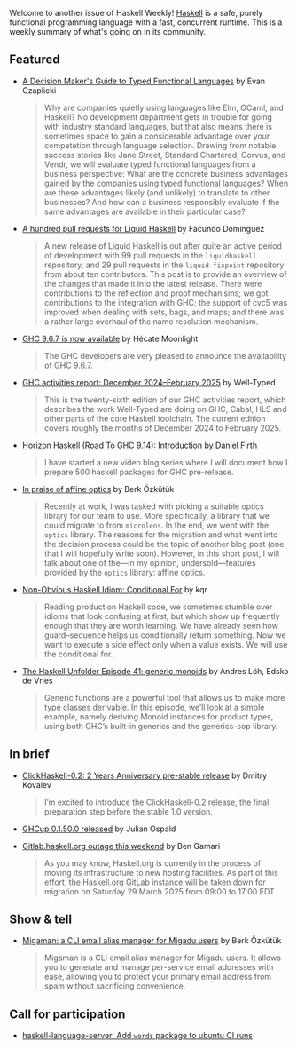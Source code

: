 Welcome to another issue of Haskell Weekly!
[Haskell](https://www.haskell.org) is a safe, purely functional programming language with a fast, concurrent runtime.
This is a weekly summary of what's going on in its community.

## Featured

- [A Decision Maker's Guide to Typed Functional Languages](https://www.youtube.com/watch?v=sl1UQXgtepE) by Evan Czaplicki
  > Why are companies quietly using languages like Elm, OCaml, and Haskell? No development department gets in trouble for going with industry standard languages, but that also means there is sometimes space to gain a considerable advantage over your competetion through language selection. Drawing from notable success stories like Jane Street, Standard Chartered, Corvus, and Vendr, we will evaluate typed functional languages from a business perspective: What are the concrete business advantages gained by the companies using typed functional languages? When are these advantages likely (and unlikely) to translate to other businesses? And how can a business responsibly evaluate if the same advantages are available in their particular case?
  
- [A hundred pull requests for Liquid Haskell](https://www.tweag.io/blog/2025-03-20-lh-release/) by Facundo Domínguez
  > A new release of Liquid Haskell is out after quite an active period of development with 99 pull requests in the `liquidhaskell` repository, and 29 pull requests in the `liquid-fixpoint` repository from about ten contributors. This post is to provide an overview of the changes that made it into the latest release. There were contributions to the reflection and proof mechanisms; we got contributions to the integration with GHC; the support of cvc5 was improved when dealing with sets, bags, and maps; and there was a rather large overhaul of the name resolution mechanism.

- [GHC 9.6.7 is now available](https://discourse.haskell.org/t/ghc-9-6-7-is-now-available/11697) by Hécate Moonlight
  > The GHC developers are very pleased to announce the availability of GHC 9.6.7.
  
- [GHC activities report: December 2024–February 2025](https://www.well-typed.com/blog/2025/03/ghc-activities-report-december-2024-february-2025/) by Well-Typed
  > This is the twenty-sixth edition of our GHC activities report, which describes the work Well-Typed are doing on GHC, Cabal, HLS and other parts of the core Haskell toolchain. The current edition covers roughly the months of December 2024 to February 2025.
  
- [Horizon Haskell (Road To GHC 9.14): Introduction](https://www.youtube.com/watch?v=P0ib7B_L-Wk) by Daniel Firth
  > I have started a new video blog series where I will document how I prepare 500 haskell packages for GHC pre-release.
  
- [In praise of affine optics](https://ozkutuk.me/posts/2025-03-12-affine-optics.html) by Berk Özkütük
  > Recently at work, I was tasked with picking a suitable optics library for our team to use. More specifically, a library that we could migrate to from `microlens`. In the end, we went with the `optics` library. The reasons for the migration and what went into the decision process could be the topic of another blog post (one that I will hopefully write soon). However, in this short post, I will talk about one of the—in my opinion, undersold—features provided by the `optics` library: affine optics.
  
- [Non-Obvious Haskell Idiom: Conditional For](https://entropicthoughts.com/non-obvious-haskell-idiom-conditional-for) by kqr
  > Reading production Haskell code, we sometimes stumble over idioms that look confusing at first, but which show up frequently enough that they are worth learning. We have already seen how guard–sequence helps us conditionally return something. Now we want to execute a side effect only when a value exists. We will use the conditional for.
  
- [The Haskell Unfolder Episode 41: generic monoids](https://well-typed.com/blog/2025/03/haskell-unfolder-episode-41-generic-monoids/) by Andres Löh, Edsko de Vries
  > Generic functions are a powerful tool that allows us to make more type classes derivable. In this episode, we’ll look at a simple example, namely deriving Monoid instances for product types, using both GHC’s built-in generics and the generics-sop library.

## In brief

- [ClickHaskell-0.2: 2 Years Anniversary pre-stable release](https://discourse.haskell.org/t/clickhaskell-0-2-2-years-anniversary-pre-stable-release/11692) by Dmitry Kovalev
  > I’m excited to introduce the ClickHaskell-0.2 release, the final preparation step before the stable 1.0 version.

- [GHCup 0.1.50.0 released](https://discourse.haskell.org/t/ann-ghcup-0-1-50-0-released/11695) by Julian Ospald

- [Gitlab.haskell.org outage this weekend](https://discourse.haskell.org/t/gitlab-haskell-org-outage-this-weekend/11718) by Ben Gamari
  > As you may know, Haskell.org is currently in the process of moving its infrastructure to new hosting facilities. As part of this effort, the Haskell.org GitLab instance will be taken down for migration on Saturday 29 March 2025 from 09:00 to 17:00 EDT.

## Show & tell

- [Migaman: a CLI email alias manager for Migadu users](https://discourse.haskell.org/t/migaman-a-cli-email-alias-manager-for-migadu-users/11690) by Berk Özkütük
  > Migaman is a CLI email alias manager for Migadu users. It allows you to generate and manage per-service email addresses with ease, allowing you to protect your primary email address from spam without sacrificing convenience.

## Call for participation

- [haskell-language-server: Add `words` package to ubuntu CI runs](https://github.com/haskell/haskell-language-server/issues/4530)
